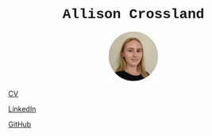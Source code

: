 <h1 style="font-family:courier;"><center>Allison Crossland</center></h1>

<p align="center">
  <img src="circular_portrait.png" width="100" height="100"/>
</p>

<a href="Crossland_Allison_CV.pdf">CV</a>

<a href="https://www.linkedin.com/in/allison-crossland-197a8820b/">LinkedIn</a>

<a href="https://github.com/AllisonCrossland">GitHub</a>

